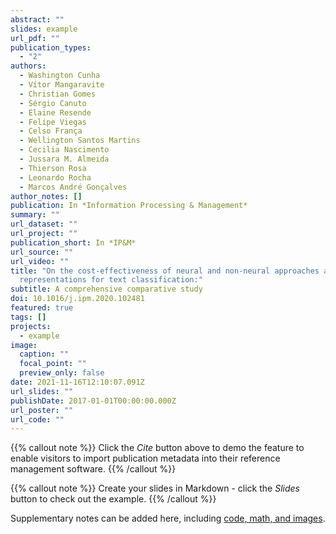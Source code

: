 ```yaml
---
abstract: ""
slides: example
url_pdf: ""
publication_types:
  - "2"
authors:
  - Washington Cunha
  - Vítor Mangaravite
  - Christian Gomes
  - Sérgio Canuto
  - Elaine Resende
  - Felipe Viegas
  - Celso França
  - Wellington Santos Martins
  - Cecilia Nascimento
  - Jussara M. Almeida
  - Thierson Rosa
  - Leonardo Rocha
  - Marcos André Gonçalves
author_notes: []
publication: In *Information Processing & Management*
summary: ""
url_dataset: ""
url_project: ""
publication_short: In *IP&M*
url_source: ""
url_video: ""
title: "On the cost-effectiveness of neural and non-neural approaches and
  representations for text classification:"
subtitle: A comprehensive comparative study
doi: 10.1016/j.ipm.2020.102481
featured: true
tags: []
projects:
  - example
image:
  caption: ""
  focal_point: ""
  preview_only: false
date: 2021-11-16T12:10:07.091Z
url_slides: ""
publishDate: 2017-01-01T00:00:00.000Z
url_poster: ""
url_code: ""
---
```


{{% callout note %}}
Click the *Cite* button above to demo the feature to enable visitors to import publication metadata into their reference management software.
{{% /callout %}}

{{% callout note %}}
Create your slides in Markdown - click the *Slides* button to check out the example.
{{% /callout %}}

Supplementary notes can be added here, including [code, math, and images](https://wowchemy.com/docs/writing-markdown-latex/).
